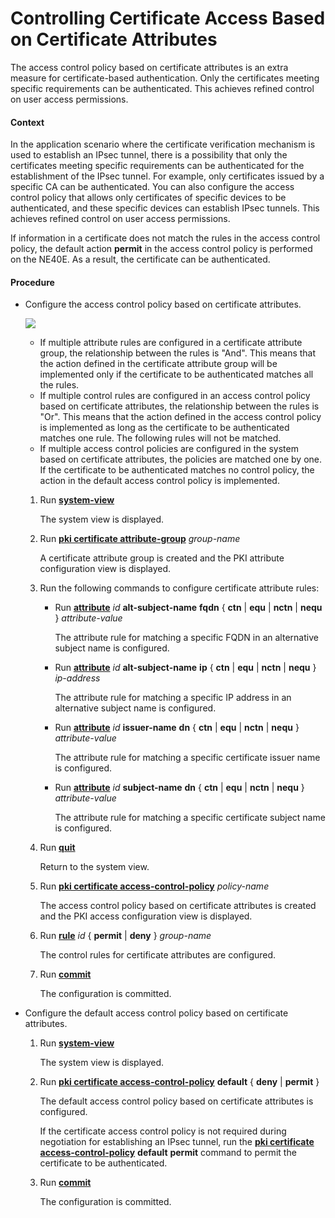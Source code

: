 Controlling Certificate Access Based on Certificate Attributes
==============================================================

The access control policy based on certificate attributes is an extra measure for certificate-based authentication. Only the certificates meeting specific requirements can be authenticated. This achieves refined control on user access permissions.

#### Context

In the application scenario where the certificate verification mechanism is used to establish an IPsec tunnel, there is a possibility that only the certificates meeting specific requirements can be authenticated for the establishment of the IPsec tunnel. For example, only certificates issued by a specific CA can be authenticated. You can also configure the access control policy that allows only certificates of specific devices to be authenticated, and these specific devices can establish IPsec tunnels. This achieves refined control on user access permissions.

If information in a certificate does not match the rules in the access control policy, the default action **permit** in the access control policy is performed on the NE40E. As a result, the certificate can be authenticated.


#### Procedure

* Configure the access control policy based on certificate attributes.
  
  ![](../../../../public_sys-resources/note_3.0-en-us.png) 
  + If multiple attribute rules are configured in a certificate attribute group, the relationship between the rules is "And". This means that the action defined in the certificate attribute group will be implemented only if the certificate to be authenticated matches all the rules.
  + If multiple control rules are configured in an access control policy based on certificate attributes, the relationship between the rules is "Or". This means that the action defined in the access control policy is implemented as long as the certificate to be authenticated matches one rule. The following rules will not be matched.
  + If multiple access control policies are configured in the system based on certificate attributes, the policies are matched one by one. If the certificate to be authenticated matches no control policy, the action in the default access control policy is implemented.
  
  1. Run [**system-view**](cmdqueryname=system-view)
     
     
     
     The system view is displayed.
  2. Run [**pki certificate attribute-group**](cmdqueryname=pki+certificate+attribute-group) *group-name*
     
     
     
     A certificate attribute group is created and the PKI attribute configuration view is displayed.
  3. Run the following commands to configure certificate attribute rules:
     
     
     + Run [**attribute**](cmdqueryname=attribute+alt-subject-name+fqdn+ctn+equ+nctn+nequ) *id* **alt-subject-name** **fqdn** { **ctn** | **equ** | **nctn** | **nequ** } *attribute-value*
       
       The attribute rule for matching a specific FQDN in an alternative subject name is configured.
     + Run [**attribute**](cmdqueryname=attribute+alt-subject-name+ip+ctn+equ+nctn+nequ) *id* **alt-subject-name** **ip** { **ctn** | **equ** | **nctn** | **nequ** } *ip-address*
       
       The attribute rule for matching a specific IP address in an alternative subject name is configured.
     + Run [**attribute**](cmdqueryname=attribute+issuer-name+dn+ctn+equ+nctn+nequ) *id* **issuer-name** **dn** { **ctn** | **equ** | **nctn** | **nequ** } *attribute-value*
       
       The attribute rule for matching a specific certificate issuer name is configured.
     + Run [**attribute**](cmdqueryname=attribute+subject-name+dn+ctn+equ+nctn+nequ) *id* **subject-name** **dn** { **ctn** | **equ** | **nctn** | **nequ** } *attribute-value*
       
       The attribute rule for matching a specific certificate subject name is configured.
  4. Run [**quit**](cmdqueryname=quit)
     
     
     
     Return to the system view.
  5. Run [**pki certificate access-control-policy**](cmdqueryname=pki+certificate+access-control-policy) *policy-name*
     
     
     
     The access control policy based on certificate attributes is created and the PKI access configuration view is displayed.
  6. Run [**rule**](cmdqueryname=rule+permit+deny) *id* { **permit** | **deny** } *group-name*
     
     
     
     The control rules for certificate attributes are configured.
  7. Run [**commit**](cmdqueryname=commit)
     
     
     
     The configuration is committed.
* Configure the default access control policy based on certificate attributes.
  1. Run [**system-view**](cmdqueryname=system-view)
     
     
     
     The system view is displayed.
  2. Run [**pki certificate access-control-policy**](cmdqueryname=pki+certificate+access-control-policy+default+deny+permit) **default** { **deny** | **permit** }
     
     
     
     The default access control policy based on certificate attributes is configured.
     
     If the certificate access control policy is not required during negotiation for establishing an IPsec tunnel, run the [**pki certificate access-control-policy**](cmdqueryname=pki+certificate+access-control-policy+default+permit) **default** **permit** command to permit the certificate to be authenticated.
  3. Run [**commit**](cmdqueryname=commit)
     
     
     
     The configuration is committed.
